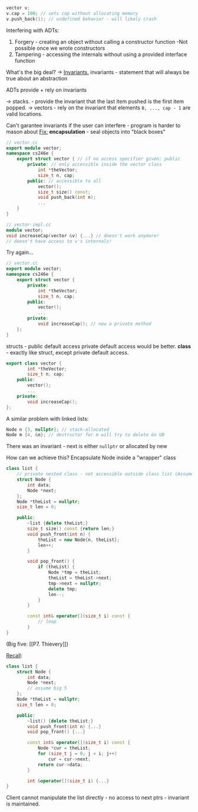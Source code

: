 
```c++
vector v;
v.cap = 100; // sets cap without allocating memory
v.push_back(1); // undefined behavior - will likely crash
```

Interfering with ADTs:
1) Forgery - creating an object without calling a constructor function
    -Not possible once we wrote constructors
2) Tampering - accessing the internals without using a provided interface function

What's the big deal? -> <u>Invariants.</u>
invariants - statement that will always be true about an abstraction

ADTs provide + rely on invariants

-> stacks. - provide the invariant that the last item pushed is the first item popped.
-> vectors - rely on the invariant that elements `0, ..., cap - 1` are valid locations.

Can't garantee invariants if the user can interfere - program is harder to mason about
<u>Fix:</u> **encapsulation** - seal objects into "black boxes"

```c++
// vector.cc
export module vector;
namespace cs246e {
	export struct vector { // if no access specifier given: public
		private: // only accessible inside the vector class
			int *theVector;
			size_t n, cap;
		public: // accessible to all
			vector();
			size_t size() const;
			void push_back(int n);
			...
	}
}
```

```c++
// vector-impl.cc
module vector;
void increaseCap(vector &v) {...} // doesn't work anymore!
// doesn't have access to v's internals!
```


Try again...
```c++
// vector.cc
export module vector;
namespace cs246e {
	export struct vector {
		private:
			int *theVector;
			size_t n, cap;
		public:
			vector();
			...
		private:
			void increaseCap(); // now a private method
	};
}
```

structs - public default access
private default access would be better.
**class** -  exactly like struct, except private default access.
```c++
export class vector {
		int *theVector;
		size_t n, cap;
	public:
		vector();
		...
	private:
		void increaseCap();
};
```


A similar problem with linked lists:
```c++
Node n {3, nullptr}; // stack-allocated
Node m {4, &n}; // destructor for m will try to delete &n UB
```
There was an invariant - next is either `nullptr` or allocated by new

How can we achieve this? Encapsulate Node inside a "wrapper" class

```c++
class list {
	// private nested class - not accessible outside class list (Assume Big 5)
	struct Node {
		int data;
		Node *next;
	};
	Node *theList = nullptr;
	size_t len = 0;

	public:
		~list {delete theList;}
		size_t size() const {return len;}
		void push_front(int n) {
			theList = new Node{n, theList};
			len++;
		}

		void pop_front() {
			if (theList) {
				Node *tmp = theList;
				theList = theList->next;
				tmp->next = nullptr;
				delete tmp;
				len--;
			}
		}

		const int& operator[](size_t i) const {
			// loop
		}
}
```

(Big five: [[P7. Thievery]])

<u>Recall</u>:
```c++
class list {
	struct Node {
		int data;
		Node *next;
		// assume big 5
	};
	Node *theList = nullptr;
	size_t len = 0;

	public:
		~list() {delete theList;}
		void push_front(int n) {...}
		void pop_front() {...}

		const int& operator[](size_t i) const {
			Node *cur = theList;
			for (size_t j = 0; j < i; j++)
				cur = cur->next;
			return cur->data;
		}

		int &operator[](size_t i) {...}
}
```
Client cannot manipulate the list directly - no access to next ptrs - invariant is maintained.
